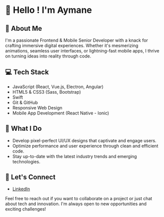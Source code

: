 # 👋 Hello ! I'm Aymane

## 🚀 About Me

I'm a passionate Frontend & Mobile Senior Developer with a knack for crafting immersive digital experiences. Whether it's mesmerizing animations, seamless user interfaces, or lightning-fast mobile apps, I thrive on turning ideas into reality through code.

## 💻 Tech Stack

- JavaScript (React, Vue.js, Electron, Angular)
- HTML5 & CSS3 (Sass, Bootstrap)
- Swift
- Git & GitHub
- Responsive Web Design
- Mobile App Development (React Native - Ionic)
  

## 🌟 What I Do

- Develop pixel-perfect UI/UX designs that captivate and engage users.
- Optimize performance and user experience through clean and efficient code.
- Stay up-to-date with the latest industry trends and emerging technologies.

## 📱 Let's Connect

- [LinkedIn]([https://linkedin.com/in/aymane-kasbaoui])

Feel free to reach out if you want to collaborate on a project or just chat about tech and innovation. I'm always open to new opportunities and exciting challenges!
